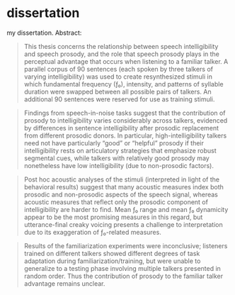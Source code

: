 dissertation
====

my dissertation. Abstract:

> This thesis concerns the relationship between speech intelligibility and
  speech prosody, and the role that speech prosody plays in the perceptual
  advantage that occurs when listening to a familiar talker.  A parallel corpus
  of 90 sentences (each spoken by three talkers of varying intelligibility) was
  used to create resynthesized stimuli in which fundamental frequency (ƒ₀),
  intensity, and patterns of syllable duration were swapped between all
  possible pairs of talkers.  An additional 90 sentences were reserved for use
  as training stimuli.

> Findings from speech-in-noise tasks suggest that the contribution of prosody
  to intelligibility varies considerably across talkers, evidenced by
  differences in sentence intelligibility after prosodic replacement from
  different prosodic donors. In particular, high-intelligibility talkers need
  not have particularly “good” or “helpful” prosody if their intelligibility
  rests on articulatory strategies that emphasize robust segmental cues, while
  talkers with relatively good prosody may nonetheless have low intelligibility
  (due to non-prosodic factors).

> Post hoc acoustic analyses of the stimuli (interpreted in light of the
  behavioral results) suggest that many acoustic measures index both prosodic
  and non-prosodic aspects of the speech signal, whereas acoustic measures that
  reflect only the prosodic component of intelligibility are harder to find.
  Mean ƒ₀ range and mean ƒ₀ dynamicity appear to be the most promising measures
  in this regard, but utterance-final creaky voicing presents a challenge to
  interpretation due to its exaggeration of ƒ₀-related measures.

> Results of the familiarization experiments were inconclusive; listeners
  trained on different talkers showed different degrees of task adaptation
  during familiarization/training, but were unable to generalize to a testing
  phase involving multiple talkers presented in random order.  Thus the
  contribution of prosody to the familiar talker advantage remains unclear.

